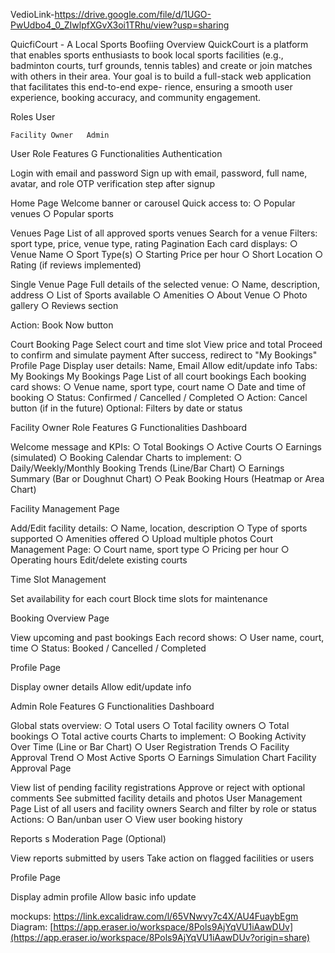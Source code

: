 VedioLink-https://drive.google.com/file/d/1UGO-PwUdbo4_0_ZIwlpfXGvX3oi1TRhu/view?usp=sharing

QuicfiCourt - A Local Sports Boofiing
Overview
QuickCourt is a platform that enables sports enthusiasts to book local sports facilities (e.g., badminton courts, turf grounds, tennis tables) and create or join matches with others in their area. Your goal is to build a full-stack web application that facilitates this end-to-end expe- rience, ensuring a smooth user experience, booking accuracy, and community engagement.


Roles
  User

 	Facility Owner   Admin

User Role
Features G Functionalities
Authentication

   Login with email and password
   Sign up with email, password, full name, avatar, and role   OTP verification step after signup
 
Home Page
  Welcome banner or carousel   Quick access to:
○	Popular venues
○	Popular sports

Venues Page
  List of all approved sports venues   Search for a venue
  Filters: sport type, price, venue type, rating   Pagination
   Each card displays:
○	Venue Name
○	Sport Type(s)
○	Starting Price per hour
○	Short Location
○	Rating (if reviews implemented)

Single Venue Page
  Full details of the selected venue:
○	Name, description, address
○	List of Sports available
○	Amenities
○	About Venue
○	Photo gallery
○	Reviews section

   Action: Book Now button
 
Court Booking Page
  Select court and time slot   View price and total
  Proceed to confirm and simulate payment   After success, redirect to "My Bookings"
Profile Page
  Display user details: Name, Email   Allow edit/update info
  Tabs: My Bookings
My Bookings Page
  List of all court bookings   Each booking card shows:
○	Venue name, sport type, court name
○	Date and time of booking
○	Status: Confirmed / Cancelled / Completed
○	Action: Cancel button (if in the future)   Optional: Filters by date or status


Facility Owner Role
Features G Functionalities
Dashboard

   Welcome message and KPIs:
○	Total Bookings
○	Active Courts
○	Earnings (simulated)
○	Booking Calendar
   Charts to implement:
○	Daily/Weekly/Monthly Booking Trends (Line/Bar Chart)
○	Earnings Summary (Bar or Doughnut Chart)
○	Peak Booking Hours (Heatmap or Area Chart)
 
Facility Management Page

   Add/Edit facility details:
○	Name, location, description
○	Type of sports supported
○	Amenities offered
○	Upload multiple photos
   Court Management Page:
○	Court name, sport type
○	Pricing per hour
○	Operating hours
   Edit/delete existing courts

Time Slot Management

   Set availability for each court
  Block time slots for maintenance

Booking Overview Page

  View upcoming and past bookings   Each record shows:
○	User name, court, time
○	Status: Booked / Cancelled / Completed

Profile Page

  Display owner details   Allow edit/update info

 
Admin Role
Features G Functionalities
Dashboard

  Global stats overview:
○	Total users
○	Total facility owners
○	Total bookings
○	Total active courts
   Charts to implement:
○	Booking Activity Over Time (Line or Bar Chart)
○	User Registration Trends
○	Facility Approval Trend
○	Most Active Sports
○	Earnings Simulation Chart
Facility Approval Page

  View list of pending facility registrations   Approve or reject with optional comments   See submitted facility details and photos
User Management Page
  List of all users and facility owners   Search and filter by role or status   Actions:
○	Ban/unban user
○	View user booking history

Reports s Moderation Page (Optional)

   View reports submitted by users
   Take action on flagged facilities or users
 
Profile Page

   Display admin profile
  Allow basic info update


mockups: https://link.excalidraw.com/l/65VNwvy7c4X/AU4FuaybEgm
Diagram: [https://app.eraser.io/workspace/8Pols9AjYqVU1iAawDUv](https://app.eraser.io/workspace/8Pols9AjYqVU1iAawDUv?origin=share)
